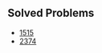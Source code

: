## Solved Problems
- [1515](https://www.beecrowd.com.br/judge/pt/problems/view/1515)
- [2374](https://www.beecrowd.com.br/judge/pt/problems/view/2374)